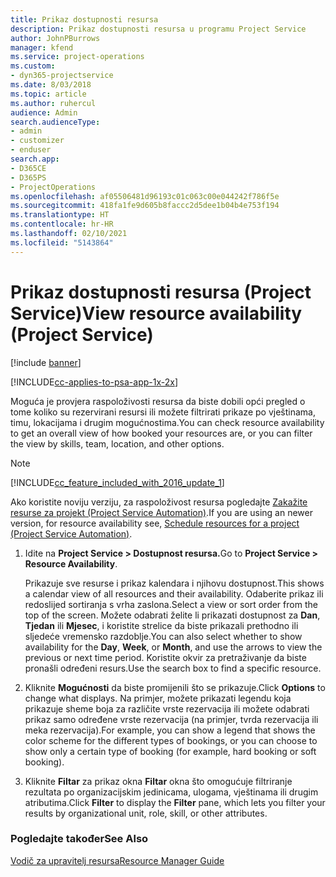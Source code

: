 ```yaml
---
title: Prikaz dostupnosti resursa
description: Prikaz dostupnosti resursa u programu Project Service
author: JohnPBurrows
manager: kfend
ms.service: project-operations
ms.custom:
- dyn365-projectservice
ms.date: 8/03/2018
ms.topic: article
ms.author: ruhercul
audience: Admin
search.audienceType:
- admin
- customizer
- enduser
search.app:
- D365CE
- D365PS
- ProjectOperations
ms.openlocfilehash: af05506481d96193c01c063c00e044242f786f5e
ms.sourcegitcommit: 418fa1fe9d605b8faccc2d5dee1b04b4e753f194
ms.translationtype: HT
ms.contentlocale: hr-HR
ms.lasthandoff: 02/10/2021
ms.locfileid: "5143864"
---
```

# <a name="view-resource-availability-project-service"></a><span data-ttu-id="8386c-103">Prikaz dostupnosti resursa (Project Service)</span><span class="sxs-lookup"><span data-stu-id="8386c-103">View resource availability (Project Service)</span></span>

[!include [banner](../includes/psa-now-project-operations.md)]

[!INCLUDE[cc-applies-to-psa-app-1x-2x](../includes/cc-applies-to-psa-app-1x-2x.md)]

<span data-ttu-id="8386c-104">Moguća je provjera raspoloživosti resursa da biste dobili opći pregled o tome koliko su rezervirani resursi ili možete filtrirati prikaze po vještinama, timu, lokacijama i drugim mogućnostima.</span><span class="sxs-lookup"><span data-stu-id="8386c-104">You can check resource availability to get an overall view of how booked your resources are, or you can filter the view by skills, team, location, and other options.</span></span>  
  
> [!NOTE]
> [!INCLUDE[cc_feature_included_with_2016_update_1](../includes/cc-feature-included-with-2016-update-1.md)]  
> 
>  <span data-ttu-id="8386c-105">Ako koristite noviju verziju, za raspoloživost resursa pogledajte [Zakažite resurse za projekt (Project Service Automation)](../psa/schedule-resources-project.md).</span><span class="sxs-lookup"><span data-stu-id="8386c-105">If you are using an newer version, for resource availability see, [Schedule resources for a project (Project Service Automation)](../psa/schedule-resources-project.md).</span></span>  

1. <span data-ttu-id="8386c-106">Idite na **Project Service > Dostupnost resursa.**</span><span class="sxs-lookup"><span data-stu-id="8386c-106">Go to **Project Service > Resource Availability**.</span></span>  

    <span data-ttu-id="8386c-107">Prikazuje sve resurse i prikaz kalendara i njihovu dostupnost.</span><span class="sxs-lookup"><span data-stu-id="8386c-107">This shows a calendar view of all resources and their availability.</span></span> <span data-ttu-id="8386c-108">Odaberite prikaz ili redoslijed sortiranja s vrha zaslona.</span><span class="sxs-lookup"><span data-stu-id="8386c-108">Select a view or sort order from the top of the screen.</span></span> <span data-ttu-id="8386c-109">Možete odabrati želite li prikazati dostupnost za **Dan**, **Tjedan** ili **Mjesec**, i koristite strelice da biste prikazali prethodno ili sljedeće vremensko razdoblje.</span><span class="sxs-lookup"><span data-stu-id="8386c-109">You can also select whether to show availability for the **Day**, **Week**, or **Month**, and use the arrows to view the previous or next time period.</span></span> <span data-ttu-id="8386c-110">Koristite okvir za pretraživanje da biste pronašli određeni resurs.</span><span class="sxs-lookup"><span data-stu-id="8386c-110">Use the search box to find a specific resource.</span></span>  

2. <span data-ttu-id="8386c-111">Kliknite **Mogućnosti** da biste promijenili što se prikazuje.</span><span class="sxs-lookup"><span data-stu-id="8386c-111">Click **Options** to change what displays.</span></span> <span data-ttu-id="8386c-112">Na primjer, možete prikazati legendu koja prikazuje sheme boja za različite vrste rezervacija ili možete odabrati prikaz samo određene vrste rezervacija (na primjer, tvrda rezervacija ili meka rezervacija).</span><span class="sxs-lookup"><span data-stu-id="8386c-112">For example, you can show a legend that shows the color scheme for the different types of bookings, or you can choose to show only a certain type of booking (for example, hard booking or soft booking).</span></span>  

3. <span data-ttu-id="8386c-113">Kliknite **Filtar** za prikaz okna **Filtar** okna što omogućuje filtriranje rezultata po organizacijskim jedinicama, ulogama, vještinama ili drugim atributima.</span><span class="sxs-lookup"><span data-stu-id="8386c-113">Click **Filter** to display the **Filter** pane, which lets you filter your results by organizational unit, role, skill, or other attributes.</span></span>  

### <a name="see-also"></a><span data-ttu-id="8386c-114">Pogledajte također</span><span class="sxs-lookup"><span data-stu-id="8386c-114">See Also</span></span>  
 [<span data-ttu-id="8386c-115">Vodič za upravitelj resursa</span><span class="sxs-lookup"><span data-stu-id="8386c-115">Resource Manager Guide</span></span>](../psa/resource-manager-guide.md)
